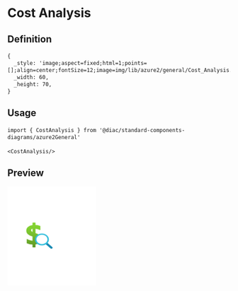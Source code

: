 # Cost Analysis

## Definition

```
{
  _style: 'image;aspect=fixed;html=1;points=[];align=center;fontSize=12;image=img/lib/azure2/general/Cost_Analysis.svg;strokeColor=none;',
  _width: 60,
  _height: 70,
}
```

## Usage

```
import { CostAnalysis } from '@diac/standard-components-diagrams/azure2General'

<CostAnalysis/>
```

## Preview

<img src="./cost-analysis.png" width="200"/>
